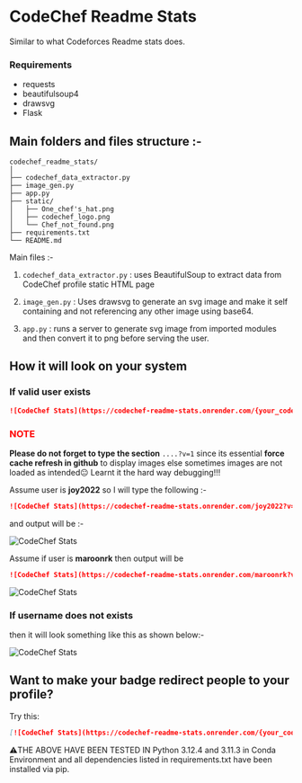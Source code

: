 # CodeChef Readme Stats

Similar to what Codeforces Readme stats does. 

### Requirements
- requests
- beautifulsoup4
- drawsvg
- Flask

## Main folders and files structure :-

```
codechef_readme_stats/
│
├── codechef_data_extractor.py
├── image_gen.py
├── app.py
├── static/
│   ├── One_chef's_hat.png
│   ├── codechef_logo.png
│   └── Chef_not_found.png
├── requirements.txt
└── README.md

```

Main files :-

1. `codechef_data_extractor.py` : uses BeautifulSoup to extract data from CodeChef profile static HTML page

2. `image_gen.py` : Uses drawsvg to generate an svg image and make it self containing and not referencing any other image using base64.

3. `app.py` : runs a server to generate svg image from imported modules and then convert it to png before serving the user.

## How it will look on your system 

### If valid user exists

```markdown
![CodeChef Stats](https://codechef-readme-stats.onrender.com/{your_codechef_username}?v=1)
```

### <span style="color:red">NOTE</span>

**Please do not forget to type the section** `....?v=1` since its essential **force cache refresh in github** to display images else sometimes images are not loaded as intended😐 Learnt it the hard way debugging!!!



Assume user is **joy2022** so I will type the following :-

```markdown
![CodeChef Stats](https://codechef-readme-stats.onrender.com/joy2022?v=1)
```


and output will be :-

![CodeChef Stats](https://codechef-readme-stats.onrender.com/joy2022?v=1)

Assume if user is **maroonrk** then output will be
```markdown
![CodeChef Stats](https://codechef-readme-stats.onrender.com/maroonrk?v=1)
```

![CodeChef Stats](https://codechef-readme-stats.onrender.com/maroonrk?v=1)



### If username does not exists
then it will look something like this as shown below:-

![CodeChef Stats](https://codechef-readme-stats.onrender.com/jfsdkfdsdkfsfh?v=1)


## Want to make your badge redirect people to your profile? 

Try this:

```markdown
[![CodeChef Stats](https://codechef-readme-stats.onrender.com/{your_codechef_username}?v=1)](https://www.codechef.com/users/{your_codechef_username})
```



⚠️THE ABOVE HAVE BEEN TESTED IN Python 3.12.4 and 3.11.3 in Conda Environment and all dependencies listed in requirements.txt have been installed via pip.
